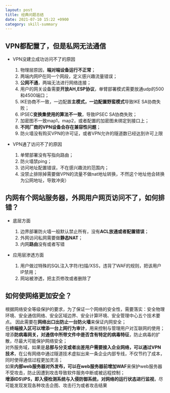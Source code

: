 ```yaml
---
layout: post
title: 经典问题总结
date: 2021-07-10 15:22 +0900
category: skill-summary
---
```


## VPN都配置了，但是私网无法通信

- VPN没建立成功访问不了的原因
  1. 物理层原因，**端对端设备运行不正常**；
  2. 两端内网IP在同一个网段，定义感兴趣流量错误；
  3. **公网不通**，两端无法进行网络连接；
  4. 用户的网关设备需要**开放AH,ESP协议**，单臂部署模式需要放通udp的500和4500端口；
  5. IKE协商不一致，一边配置**主模式，一边配置野蛮模式**导致IKE SA协商失败；
  6. IPSEC**变换集使用的算法不一致**，导致IPSEC SA协商失败；
  7. 加密图不一致map1，map2，或者配置的加密图未绑定到接口上；
  8. **不同厂商的VPN设备会存在兼容性问题**；
  9. 防火墙没有购买VPN的许可证，或者VPN允许的隧道数已经达到许可上限

- VPN通了访问不了的原因
  1. 单臂部署没有写指向路由；
  2. 防火墙禁ping；
  3. 访问地址配置错误，不在感兴趣流的范围内；
  4. 没禁止排除掉需要做VPN的流量不做nat地址转换，不然这个地址他会转换为公网地址，导致冲突）

## 内网有个网站服务器，外网用户网页访问不了，如何排错？

- 底层方面
  1. 边界部署防火墙一般默认禁止所有，没有**ACL放通或者配置错误**；
  2. 外网访问私网需要做**静态NAT**；
  3. 内网**路由**没有或者写错

- 应用层渗透方面
  1. 用户做过特殊的SQL注入字符/扫描/XSS，违背了WAF的规则，把该用户IP禁用；
  2. 网站被渗透，把主页修改或者删除了

## 如何使网络更加安全？

根据网络安全等级保护的要求，为了保证一个网络的安全性，需要落实：安全物理环境、安全通信网络、安全区域边界、安全计算环境、安全管理中心五个技术要点。
因此需要在**网络出口出防止一台防火墙**来保证内网安全；  
在**终端接入区可以增添一台上网行为审计**，用来控制与管理用户对互联网的使用；  
增添**防病毒网关，对通信中所带文件中是否含有特定的病毒特征**，防止病毒的扩散，尽最大可能保护网络安全；  
对外服务域，如果是**总部与分支或者出差用户需要接入企业网络，可以通过VPN技术**，在公有网络中通过隧道技术虚拟出来一条企业内部专线，不仅节约了成本，同时使得通信过程更加灵活；  
如果**内部web服务器对外发布，可以在web服务器前增加WAF**来保护web服务器不受攻击，防止因遭到攻击导致软件服务中断或被远程控制；  
**增添IDS\IPS，即入侵检测系统与入侵防御系统，对网络的运行状态进行监视**，尽可能发现发现各种攻击企图、攻击行为或者攻击结果